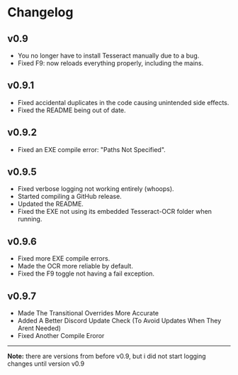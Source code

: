 # Changelog

## v0.9
- You no longer have to install Tesseract manually due to a bug.
- Fixed F9: now reloads everything properly, including the mains.

## v0.9.1
- Fixed accidental duplicates in the code causing unintended side effects.
- Fixed the README being out of date.

## v0.9.2
- Fixed an EXE compile error: "Paths Not Specified".

## v0.9.5
- Fixed verbose logging not working entirely (whoops).
- Started compiling a GitHub release.
- Updated the README.
- Fixed the EXE not using its embedded Tesseract-OCR folder when running.

## v0.9.6
- Fixed more EXE compile errors.
- Made the OCR more reliable by default.
- Fixed the F9 toggle not having a fail exception.

## v0.9.7
- Made The Transitional Overrides More Accurate
- Added A Better Discord Update Check (To Avoid Updates When They Arent Needed)
- Fixed Another Compile Eroror

---

**Note:** there are versions from before v0.9, but i did not start logging changes until version v0.9
